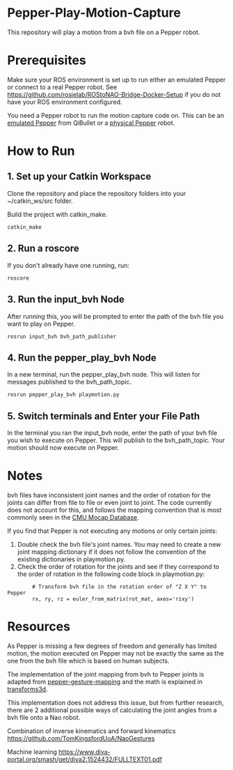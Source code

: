 # Pepper-Play-Motion-Capture
This repository will play a motion from a bvh file on a Pepper robot. 

# Prerequisites
Make sure your ROS environment is set up to run either an emulated Pepper or connect to a real Pepper robot. See https://github.com/rosielab/ROStoNAO-Bridge-Docker-Setup if you do not have your ROS environment configured. 

You need a Pepper robot to run the motion capture code on. This can be an [emulated Pepper](https://github.com/emily-zhang021/QiBullet-ROS-Setup) from QiBullet or a [physical Pepper](https://github.com/rosielab/ROStoNAO-Bridge-Docker-Setup) robot. 

# How to Run

## 1. Set up your Catkin Workspace
Clone the repository and place the repository folders into your ~/catkin_ws/src folder.

Build the project with catkin_make. 
```
catkin_make
```

## 2. Run a roscore
If you don't already have one running, run:
```
roscore
```

## 3. Run the input_bvh Node
After running this, you will be prompted to enter the path of the bvh file you want to play on Pepper.
```
rosrun input_bvh bvh_path_publisher
```
## 4. Run the pepper_play_bvh Node
In a new terminal, run the pepper_play_bvh node. This will listen for messages published to the bvh_path_topic. 
```
rosrun pepper_play_bvh playmotion.py
```
## 5. Switch terminals and Enter your File Path 
In the terminal you ran the input_bvh node, enter the path of your bvh file you wish to execute on Pepper. This will publish to the bvh_path_topic. Your motion should now execute on Pepper.

# Notes
bvh files have inconsistent joint names and the order of rotation for the joints can differ from file to file or even joint to joint. The code currently does not account for this, and follows the mapping convention that is most commonly seen in the [CMU Mocap Database](http://mocap.cs.cmu.edu/). 

If you find that Pepper is not executing any motions or only certain joints:
1. Double check the bvh file's joint names. You may need to create a new joint mapping dictionary if it does not follow the convention of the existing dictionaries in playmotion.py.
2. Check the order of rotation for the joints and see if they correspond to the order of rotation in the following code block in playmotion.py:
```
        # Transform bvh file in the rotation order of "Z X Y" to Pepper
        rx, ry, rz = euler_from_matrix(rot_mat, axes='rzxy')
```

# Resources

As Pepper is missing a few degrees of freedom and generally has limited motion, the motion executed on Pepper may not be exactly the same as the one from the bvh file which is based on human subjects. 

The implementation of the joint mapping from bvh to Pepper joints is adapted from [pepper-gesture-mapping](https://github.com/SamuelCahyawijaya/pepper-gesture-mapping) and the math is explained in [transforms3d](https://github.com/matthew-brett/transforms3d/blob/main/transforms3d/euler.py#L237). 

This implementation does not address this issue, but from further research, there are 2 additional possible ways of calculating the joint angles from a bvh file onto a Nao robot. 

Combination of inverse kinematics and forward kinematics 
https://github.com/TomKingsfordUoA/NaoGestures

Machine learning
https://www.diva-portal.org/smash/get/diva2:1524432/FULLTEXT01.pdf
